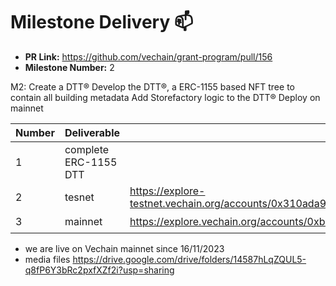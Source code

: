 # Milestone Delivery :mailbox:


* **PR Link:** https://github.com/vechain/grant-program/pull/156
* **Milestone Number:** 2

M2: Create a DTT®
Develop the DTT®, a ERC-1155 based NFT tree to contain all building metadata
Add Storefactory logic to the DTT®
Deploy on mainnet



| Number | Deliverable | Link | Status |
| ------------- | ------------- | ------------- |------------- |
| 1| complete ERC-1155 DTT | | 3| mainnet | https://explore.vechain.org/accounts/0xb83f5ebf1f5d2259ea9064423511827918a84f8a/ |✔️
| 2| tesnet | https://explore-testnet.vechain.org/accounts/0x310ada980e5a2645fac6deca893bdb0a3d7e4049 |✔️
| 3| mainnet | https://explore.vechain.org/accounts/0xb83f5ebf1f5d2259ea9064423511827918a84f8a/ |✔️


* we are live on Vechain mainnet since 16/11/2023
* media files https://drive.google.com/drive/folders/14587hLqZQUL5-q8fP6Y3bRc2pxfXZf2i?usp=sharing

